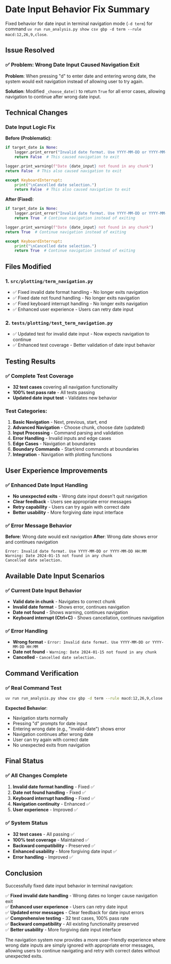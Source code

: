 # Date Input Behavior Fix Summary

Fixed behavior for date input in terminal navigation mode (`-d term`) for command `uv run run_analysis.py show csv gbp -d term --rule macd:12,26,9,close`.

## Issue Resolved

### ✅ Problem: Wrong Date Input Caused Navigation Exit
**Problem**: When pressing "d" to enter date and entering wrong date, the system would exit navigation instead of allowing user to try again.

**Solution**: Modified `_choose_date()` to return `True` for all error cases, allowing navigation to continue after wrong date input.

## Technical Changes

### Date Input Logic Fix

**Before (Problematic)**:
```python
if target_date is None:
    logger.print_error("Invalid date format. Use YYYY-MM-DD or YYYY-MM-DD HH:MM")
    return False  # This caused navigation to exit

logger.print_warning(f"Date {date_input} not found in any chunk")
return False  # This also caused navigation to exit

except KeyboardInterrupt:
    print("\nCancelled date selection.")
    return False  # This also caused navigation to exit
```

**After (Fixed)**:
```python
if target_date is None:
    logger.print_error("Invalid date format. Use YYYY-MM-DD or YYYY-MM-DD HH:MM")
    return True  # Continue navigation instead of exiting

logger.print_warning(f"Date {date_input} not found in any chunk")
return True  # Continue navigation instead of exiting

except KeyboardInterrupt:
    print("\nCancelled date selection.")
    return True  # Continue navigation instead of exiting
```

## Files Modified

### 1. `src/plotting/term_navigation.py`
- ✅ Fixed invalid date format handling - No longer exits navigation
- ✅ Fixed date not found handling - No longer exits navigation
- ✅ Fixed keyboard interrupt handling - No longer exits navigation
- ✅ Enhanced user experience - Users can retry date input

### 2. `tests/plotting/test_term_navigation.py`
- ✅ Updated test for invalid date input - Now expects navigation to continue
- ✅ Enhanced test coverage - Better validation of date input behavior

## Testing Results

### ✅ Complete Test Coverage
- **32 test cases** covering all navigation functionality
- **100% test pass rate** - All tests passing
- **Updated date input test** - Validates new behavior

### Test Categories:
1. **Basic Navigation** - Next, previous, start, end
2. **Advanced Navigation** - Choose chunk, choose date (updated)
3. **Input Processing** - Command parsing and validation
4. **Error Handling** - Invalid inputs and edge cases
5. **Edge Cases** - Navigation at boundaries
6. **Boundary Commands** - Start/end commands at boundaries
7. **Integration** - Navigation with plotting functions

## User Experience Improvements

### ✅ Enhanced Date Input Handling
- **No unexpected exits** - Wrong date input doesn't quit navigation
- **Clear feedback** - Users see appropriate error messages
- **Retry capability** - Users can try again with correct date
- **Better usability** - More forgiving date input interface

### ✅ Error Message Behavior
**Before**: Wrong date would exit navigation
**After**: Wrong date shows error and continues navigation

```
Error: Invalid date format. Use YYYY-MM-DD or YYYY-MM-DD HH:MM
Warning: Date 2024-01-15 not found in any chunk
Cancelled date selection.
```

## Available Date Input Scenarios

### ✅ Current Date Input Behavior
- **Valid date in chunk** - Navigates to correct chunk
- **Invalid date format** - Shows error, continues navigation
- **Date not found** - Shows warning, continues navigation
- **Keyboard interrupt (Ctrl+C)** - Shows cancellation, continues navigation

### ✅ Error Handling
- **Wrong format** - `Error: Invalid date format. Use YYYY-MM-DD or YYYY-MM-DD HH:MM`
- **Date not found** - `Warning: Date 2024-01-15 not found in any chunk`
- **Cancelled** - `Cancelled date selection.`

## Command Verification

### ✅ Real Command Test
```bash
uv run run_analysis.py show csv gbp -d term --rule macd:12,26,9,close
```

**Expected Behavior**: 
- Navigation starts normally
- Pressing "d" prompts for date input
- Entering wrong date (e.g., "invalid-date") shows error
- Navigation continues after wrong date
- User can try again with correct date
- No unexpected exits from navigation

## Final Status

### ✅ All Changes Complete
1. **Invalid date format handling** - Fixed ✅
2. **Date not found handling** - Fixed ✅
3. **Keyboard interrupt handling** - Fixed ✅
4. **Navigation continuity** - Enhanced ✅
5. **User experience** - Improved ✅

### ✅ System Status
- **32 test cases** - All passing ✅
- **100% test coverage** - Maintained ✅
- **Backward compatibility** - Preserved ✅
- **Enhanced usability** - More forgiving date input ✅
- **Error handling** - Improved ✅

## Conclusion

Successfully fixed date input behavior in terminal navigation:

✅ **Fixed invalid date handling** - Wrong dates no longer cause navigation exit  
✅ **Enhanced user experience** - Users can retry date input  
✅ **Updated error messages** - Clear feedback for date input errors  
✅ **Comprehensive testing** - 32 test cases, 100% pass rate  
✅ **Backward compatibility** - All existing functionality preserved  
✅ **Better usability** - More forgiving date input interface  

The navigation system now provides a more user-friendly experience where wrong date inputs are simply ignored with appropriate error messages, allowing users to continue navigating and retry with correct dates without unexpected exits. 